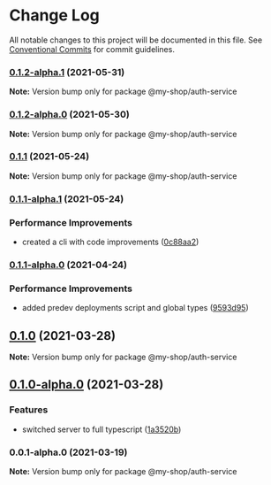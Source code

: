 # Change Log

All notable changes to this project will be documented in this file.
See [Conventional Commits](https://conventionalcommits.org) for commit guidelines.

### [0.1.2-alpha.1](https://github.com/anass-nadir/my-shop/compare/@my-shop/auth-service@0.1.2-alpha.0...@my-shop/auth-service@0.1.2-alpha.1) (2021-05-31)

**Note:** Version bump only for package @my-shop/auth-service

### [0.1.2-alpha.0](https://github.com/anass-nadir/my-shop/compare/@my-shop/auth-service@0.1.1...@my-shop/auth-service@0.1.2-alpha.0) (2021-05-30)

**Note:** Version bump only for package @my-shop/auth-service

### [0.1.1](https://github.com/anass-nadir/my-shop/compare/@my-shop/auth-service@0.1.1-alpha.1...@my-shop/auth-service@0.1.1) (2021-05-24)

**Note:** Version bump only for package @my-shop/auth-service

### [0.1.1-alpha.1](https://github.com/anass-nadir/my-shop/compare/@my-shop/auth-service@0.1.1-alpha.0...@my-shop/auth-service@0.1.1-alpha.1) (2021-05-24)

### Performance Improvements

- created a cli with code improvements ([0c88aa2](https://github.com/anass-nadir/my-shop/commit/0c88aa2f24bf45aba2a8d6d1c81df874bf1b499d))

### [0.1.1-alpha.0](https://github.com/anass-nadir/my-shop/compare/@my-shop/auth-service@0.1.0-alpha.0...@my-shop/auth-service@0.1.1-alpha.0) (2021-04-24)

### Performance Improvements

- added predev deployments script and global types ([9593d95](https://github.com/anass-nadir/my-shop/commit/9593d950c5e950ef5a3fa4263e75e91b9ffea44e))

## [0.1.0](https://github.com/anass-nadir/my-shop/compare/@my-shop/auth-service@0.1.0-alpha.0...@my-shop/auth-service@0.1.0) (2021-03-28)

**Note:** Version bump only for package @my-shop/auth-service

## [0.1.0-alpha.0](https://github.com/anass-nadir/my-shop/compare/@my-shop/auth-service@0.0.1-alpha.0...@my-shop/auth-service@0.1.0-alpha.0) (2021-03-28)

### Features

- switched server to full typescript ([1a3520b](https://github.com/anass-nadir/my-shop/commit/1a3520b1cfb08d6c6031e22418a7ab35f9927b09))

### 0.0.1-alpha.0 (2021-03-19)

**Note:** Version bump only for package @my-shop/auth-service
